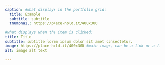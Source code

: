 ```yaml
---
caption: #what displays in the portfolio grid:
  title: Example
  subtitle: subtitle
  thumbnail: https://place-hold.it/400x300
  
#what displays when the item is clicked:
title: Title
subtitle: subtitle lorem ipsum dolor sit amet consectetur.
image: https://place-hold.it/400x300 #main image, can be a link or a file in assets/img/portfolio
alt: image alt text

---
```

